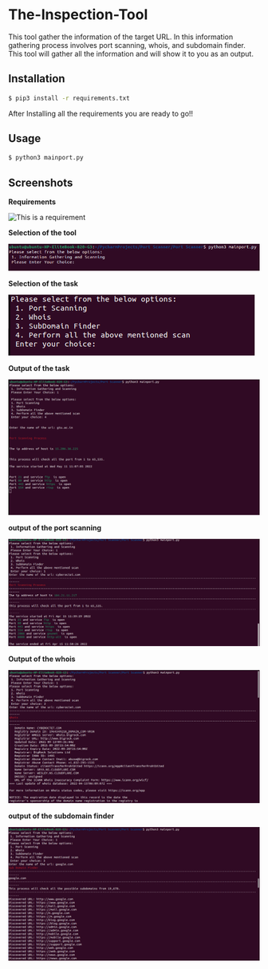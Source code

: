 # The-Inspection-Tool
This tool gather the information of the target URL. In this information gathering process involves port scanning, whois, and subdomain finder. This tool will gather all the information and will show it to you as an output.

Installation
---------------------
```bash
$ pip3 install -r requirements.txt
```

After Installing all the requirements you are ready to go!!

Usage
---------------------
```bash
$ python3 mainport.py
```

Screenshots
---------------------

**Requirements**

![This is a requirement]()

**Selection of the tool**

![This is a selection image](https://github.com/SHAHKRISHS/The-Inspection-Tool/blob/main/Images/Main%20Page.png)

**Selection of the task**

![This is a selection task image](https://github.com/SHAHKRISHS/The-Inspection-Tool/blob/main/Images/Tool%20Selection%20Page.png)

**Output of the task**

![This is a output of the task](https://github.com/SHAHKRISHS/The-Inspection-Tool/blob/main/Images/All%20the%20mentioned%20scanning.png)

**output of the port scanning**

![This is a output of the port scanning](https://github.com/SHAHKRISHS/The-Inspection-Tool/blob/main/Images/Port%20Scanning.png)

**Output of the whois**

![This is a output of the whois](https://github.com/SHAHKRISHS/The-Inspection-Tool/blob/main/Images/Whois.png)

**output of the subdomain finder**

![This is a output of the sudomain finder](https://github.com/SHAHKRISHS/The-Inspection-Tool/blob/main/Images/Subdomainfinder.png)
